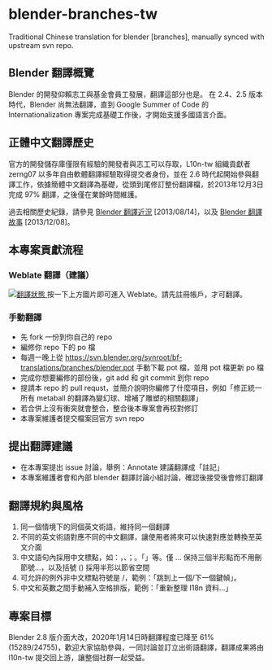 # blender-branches-tw
Traditional Chinese translation for blender [branches], manually synced with upstream svn repo.

## Blender 翻譯概覽
Blender 的開發仰賴志工與基金會員工發展，翻譯這部分也是。
在 2.4、2.5 版本時代，Blender 尚無法翻譯，直到 Google Summer of Code 的 Internationalization 專案完成基礎工作後，才開始支援多國語言介面。

## 正體中文翻譯歷史
官方的開發儲存庫僅限有經驗的開發者與志工可以存取，L10n-tw 組織貢獻者 zerng07 以多年自由軟體翻譯經驗取得提交者身份，並在 2.6 時代起開始參與翻譯工作，依據簡體中文翻譯為基礎，從頭到尾修訂整份翻譯檔，於2013年12月3日完成 97% 翻譯，之後僅在業餘時間維護。

過去相關歷史紀錄，請參見 [Blender 翻譯近況](http://breezymove.blogspot.com/2012/08/bledner.html) [2013/08/14]，以及 [Blender 翻譯故事](http://breezymove.blogspot.com/2013/12/blender_8.html) [2013/12/08]。

## 本專案貢獻流程
### Weblate 翻譯（建議）
<a href="https://r2.tw.pan93412.dedyn.io/engage/blender/zh_Hant/?utm_source=widget">
<img src="https://r2.tw.pan93412.dedyn.io/widgets/blender/zh_Hant/blender/287x66-grey.png" alt="翻譯狀態" />
</a>
按一下上方圖片即可進入 Weblate。請先註冊帳戶，才可翻譯。

### 手動翻譯
* 先 fork 一份到你自己的 repo
* 編修你 repo 下的 po 檔
* 每週一晚上從 https://svn.blender.org/svnroot/bf-translations/branches/blender.pot 手動下載 pot 檔，並用 pot 檔更新 po 檔
* 完成你想要編修的部份後，git add 和 git commit 到你 repo
* 提請本 repo 的 pull requst，並簡介說明你編修了什麼項目，例如「修正統一所有 metaball 的翻譯為變幻球、增補了雕塑的相關翻譯」
* 若合併上沒有衝突就會整合，整合後本專案會再校對修訂
* 本專案維護者提交檔案回官方 svn repo

## 提出翻譯建議
* 在本專案提出 issue 討論，舉例：Annotate 建議翻譯成「註記」
* 本專案維護者會和內部 blender 翻譯討論小組討論，確認後接受後會修訂翻譯

## 翻譯規約與風格
1. 同一個情境下的同個英文術語，維持同一個翻譯
2. 不同的英文術語對應不同的中文翻譯，讓使用者將來可以快速對應並轉換至英文介面
3. 中文語句內採用中文標點，如：，、；。「」等。僅 ... 保持三個半形點而不用刪節號…，以及括號 () 採用半形以節省空間
4. 可允許的例外非中文標點符號是 /，範例：「跳到上一個/下一個鍵幀」。
5. 中文和英數之間手動補入空格排版，範例：「重新整理 I18n 資料...」

## 專案目標
Blender 2.8 版介面大改，2020年1月14日時翻譯程度已降至 61% (15289/24755)，歡迎大家協助參與，一同討論並訂立出術語翻譯，翻譯成果將由 l10n-tw 提交回上游，讓整個社群一起受益。
